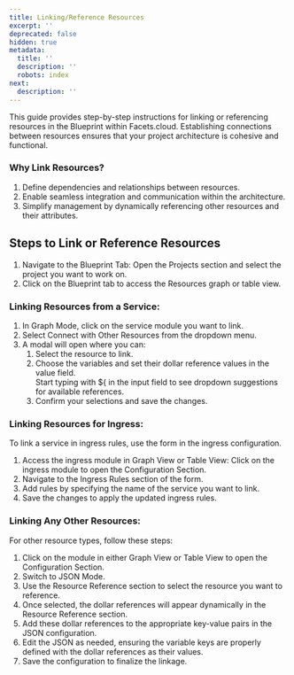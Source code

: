 ```yaml
---
title: Linking/Reference Resources
excerpt: ''
deprecated: false
hidden: true
metadata:
  title: ''
  description: ''
  robots: index
next:
  description: ''
---
```

This guide provides step-by-step instructions for linking or referencing resources in the Blueprint within Facets.cloud. Establishing connections between resources ensures that your project architecture is cohesive and functional.

### Why Link Resources?

1. Define dependencies and relationships between resources.
2. Enable seamless integration and communication within the architecture.
3. Simplify management by dynamically referencing other resources and their attributes.

## Steps to Link or Reference Resources

1. Navigate to the Blueprint Tab: Open the Projects section and select the project you want to work on.
2. Click on the Blueprint tab to access the Resources graph or table view.

### Linking Resources from a Service:

1. In Graph Mode, click on the service module you want to link.
2. Select Connect with Other Resources from the dropdown menu.
3. A modal will open where you can: 
   1. Select the resource to link.
   2. Choose the variables and set their dollar reference values in the value field.\
      Start typing with $\{ in the input field to see dropdown suggestions for available references.
   3. Confirm your selections and save the changes.

### Linking Resources for Ingress:

To link a service in ingress rules, use the form in the ingress configuration.

1. Access the ingress module in Graph View or Table View: Click on the ingress module to open the Configuration Section.
2. Navigate to the Ingress Rules section of the form.
3. Add rules by specifying the name of the service you want to link.
4. Save the changes to apply the updated ingress rules.

### Linking Any Other Resources:

For other resource types, follow these steps:

1. Click on the module in either Graph View or Table View to open the Configuration Section.
2. Switch to JSON Mode.
3. Use the Resource Reference section to select the resource you want to reference.
4. Once selected, the dollar references will appear dynamically in the Resource Reference section.
5. Add these dollar references to the appropriate key-value pairs in the JSON configuration.
6. Edit the JSON as needed, ensuring the variable keys are properly defined with the dollar references as their values.
7. Save the configuration to finalize the linkage.
